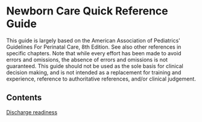 # Newborn Care Quick Reference Guide

This guide is largely based on the American Association of Pediatrics' Guidelines For Perinatal Care, 8th Edition. See also other references in specific chapters. Note that while every effort has been made to avoid errors and omissions, the absence of errors and omissions is not guaranteed. This guide should not be used as the sole basis for clinical decision making, and is not intended as a replacement for training and experience, reference to authoritative references, and/or clinical judgement. 

## Contents

[Discharge readiness](discharge.md)
